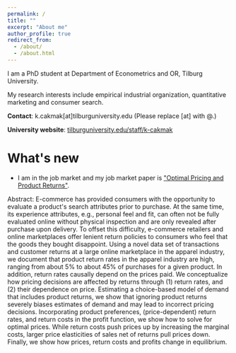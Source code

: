 ```yaml
---
permalink: /
title: ""
excerpt: "About me"
author_profile: true
redirect_from: 
  - /about/
  - /about.html
---
```


I am a PhD student at Department of Econometrics and OR, Tilburg University. 

My research interests include empirical industrial organization, quantitative marketing and consumer search. 

**Contact**: k.cakmak[at]tilburguniversity.edu    (Please replace [at] with @.)

**University website**: [tilburguniversity.edu/staff/k-cakmak](https://www.tilburguniversity.edu/staff/k-cakmak)

What's new
======
* I am in the job market and my job market paper is ["Optimal Pricing and Product Returns"](/files/KadircanCakmak_JobMarketPaper_OptimalPricingandProductReturns.pdf).

Abstract: E-commerce has provided consumers with the opportunity to evaluate a product's search attributes prior to purchase. At the same time, its experience attributes, e.g., personal feel and fit, can often not be fully evaluated online without physical inspection and are only revealed after purchase upon delivery. To offset this difficulty, e-commerce retailers and online marketplaces offer lenient return policies to consumers who feel that the goods they bought disappoint. Using a novel data set of transactions and customer returns at a large online marketplace in the apparel industry, we document that product return rates in the apparel industry are high, ranging from about 5% to about 45% of purchases for a given product. In addition, return rates causally depend on the prices paid. We conceptualize how pricing decisions are affected by returns through (1) return rates, and (2) their dependence on price. Estimating a choice-based model of demand that includes product returns, we show that ignoring product returns severely biases estimates of demand and may lead to incorrect pricing decisions. Incorporating product preferences, (price-dependent) return rates, and return costs in the profit function, we show how to solve for optimal prices. While return costs push prices up by increasing the marginal costs, larger price elasticities of sales net of returns pull prices down. Finally, we show how prices, return costs and profits change in equilibrium.





